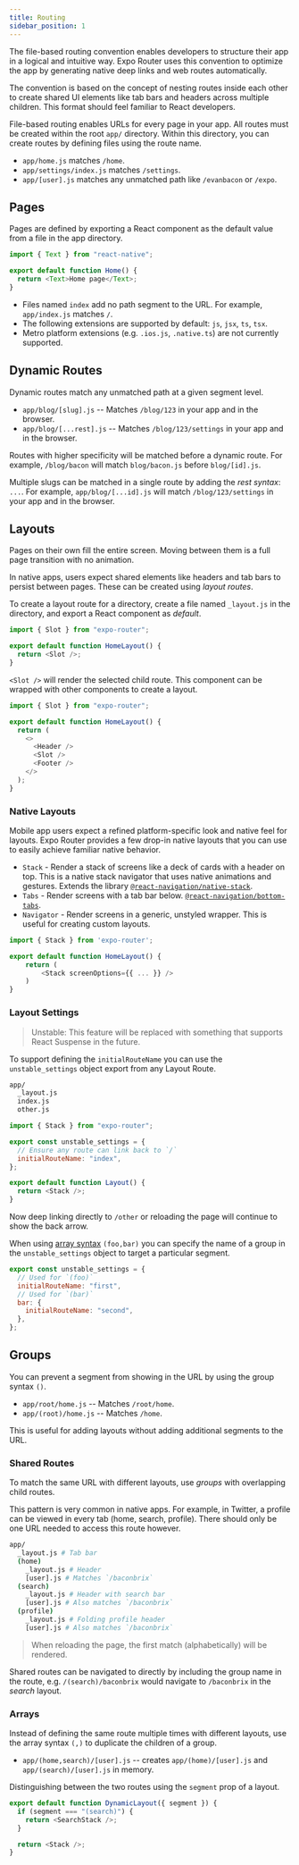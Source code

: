 ```yaml
---
title: Routing
sidebar_position: 1
---
```


The file-based routing convention enables developers to structure their app in a logical and intuitive way. Expo Router uses this convention to optimize the app by generating native deep links and web routes automatically.

The convention is based on the concept of nesting routes inside each other to create shared UI elements like tab bars and headers across multiple children. This format should feel familiar to React developers.

File-based routing enables URLs for every page in your app. All routes must be created within the root `app/` directory. Within this directory, you can create routes by defining files using the route name.

- `app/home.js` matches `/home`.
- `app/settings/index.js` matches `/settings`.
- `app/[user].js` matches any unmatched path like `/evanbacon` or `/expo`.

## Pages

Pages are defined by exporting a React component as the default value from a file in the app directory.

```js title="app/home.js"
import { Text } from "react-native";

export default function Home() {
  return <Text>Home page</Text>;
}
```

- Files named `index` add no path segment to the URL. For example, `app/index.js` matches `/`.
- The following extensions are supported by default: `js`, `jsx`, `ts`, `tsx`.
- Metro platform extensions (e.g. `.ios.js`, `.native.ts`) are not currently supported.

## Dynamic Routes

Dynamic routes match any unmatched path at a given segment level.

- `app/blog/[slug].js` -- Matches `/blog/123` in your app and in the browser.
- `app/blog/[...rest].js` -- Matches `/blog/123/settings` in your app and in the browser.

Routes with higher specificity will be matched before a dynamic route. For example, `/blog/bacon` will match `blog/bacon.js` before `blog/[id].js`.

Multiple slugs can be matched in a single route by adding the _rest syntax_: `...`. For example, `app/blog/[...id].js` will match `/blog/123/settings` in your app and in the browser.

<!-- > The _optional syntax_ `[[]]` is not currently supported. -->

## Layouts

Pages on their own fill the entire screen. Moving between them is a full page transition with no animation.

In native apps, users expect shared elements like headers and tab bars to persist between pages. These can be created using _layout routes_.

To create a layout route for a directory, create a file named `_layout.js` in the directory, and export a React component as _default_.

```js title="app/home/_layout.js"
import { Slot } from "expo-router";

export default function HomeLayout() {
  return <Slot />;
}
```

`<Slot />` will render the selected child route. This component can be wrapped with other components to create a layout.

```js title="app/home/_layout.js"
import { Slot } from "expo-router";

export default function HomeLayout() {
  return (
    <>
      <Header />
      <Slot />
      <Footer />
    </>
  );
}
```

### Native Layouts

Mobile app users expect a refined platform-specific look and native feel for layouts. Expo Router provides a few drop-in native layouts that you can use to easily achieve familiar native behavior.

- `Stack` - Render a stack of screens like a deck of cards with a header on top. This is a native stack navigator that uses native animations and gestures. Extends the library [`@react-navigation/native-stack`](https://reactnavigation.org/docs/native-stack-navigator).
- `Tabs` - Render screens with a tab bar below. [`@react-navigation/bottom-tabs`](https://reactnavigation.org/docs/bottom-tab-navigator/).
- `Navigator` - Render screens in a generic, unstyled wrapper. This is useful for creating custom layouts.

```js title="app/home/_layout.js"
import { Stack } from 'expo-router';

export default function HomeLayout() {
    return (
        <Stack screenOptions={{ ... }} />
    )
}
```

### Layout Settings

> Unstable: This feature will be replaced with something that supports React Suspense in the future.

To support defining the `initialRouteName` you can use the `unstable_settings` object export from any Layout Route.

```bash title="File System"
app/
  _layout.js
  index.js
  other.js
```

```js title=app/_layout.tsx
import { Stack } from "expo-router";

export const unstable_settings = {
  // Ensure any route can link back to `/`
  initialRouteName: "index",
};

export default function Layout() {
  return <Stack />;
}
```

Now deep linking directly to `/other` or reloading the page will continue to show the back arrow.

When using [array syntax](#arrays) `(foo,bar)` you can specify the name of a group in the `unstable_settings` object to target a particular segment.

```js
export const unstable_settings = {
  // Used for `(foo)`
  initialRouteName: "first",
  // Used for `(bar)`
  bar: {
    initialRouteName: "second",
  },
};
```

## Groups

<!-- > Also known as _optional routes_. -->

You can prevent a segment from showing in the URL by using the group syntax `()`.

- `app/root/home.js` -- Matches `/root/home`.
- `app/(root)/home.js` -- Matches `/home`.

This is useful for adding layouts without adding additional segments to the URL.

### Shared Routes

To match the same URL with different layouts, use _groups_ with overlapping child routes.

This pattern is very common in native apps. For example, in Twitter, a profile can be viewed in every tab (home, search, profile). There should only be one URL needed to access this route however.

```bash title="File System"
app/
  _layout.js # Tab bar
  (home)
    _layout.js # Header
    [user].js # Matches `/baconbrix`
  (search)
    _layout.js # Header with search bar
    [user].js # Also matches `/baconbrix`
  (profile)
    _layout.js # Folding profile header
    [user].js # Also matches `/baconbrix`
```

> When reloading the page, the first match (alphabetically) will be rendered.

Shared routes can be navigated to directly by including the group name in the route, e.g. `/(search)/baconbrix` would navigate to `/baconbrix` in the _search_ layout.

<!-- TODO: optional group syntax `(())` -->

### Arrays

Instead of defining the same route multiple times with different layouts, use the array syntax `(,)` to duplicate the children of a group.

- `app/(home,search)/[user].js` -- creates `app/(home)/[user].js` and `app/(search)/[user].js` in memory.

Distinguishing between the two routes using the `segment` prop of a layout.

```js title="app/(home,search)/_layout.js"
export default function DynamicLayout({ segment }) {
  if (segment === "(search)") {
    return <SearchStack />;
  }

  return <Stack />;
}
```
